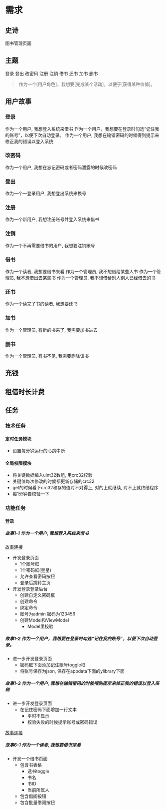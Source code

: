 # 需求
## 史诗
图书管理页面
## 主题
登录
登出
改密码
注册
注销
借书
还书
加书
删书

>​ ​作为一个[用户角色]，我想要[完成某个活动]，以便于[获得某种价值]。​

## 用户故事
<span id="story-1"></span>
### 登录
作为一个用户, 我想登入系统来借书
作为一个用户，我想要在登录时勾选“记住我的账号”，以便下次自动登录。
作为一个用户, 我想在输错密码的时候得到提示来修正我的错误以登入系统
<span id="story-2"></span>
### 改密码
作为一个用户, 我想在忘记密码或者密码泄露的时候改密码
<span id="story-3"></span>
### 登出
作为一个一登录用户, 我想登出系统来换号
<span id="story-4"></span>
### 注册
作为一个新用户, 我想注册账号并登入系统来借书
<span id="story-5"></span>
### 注销
作为一个不再需要借书的用户, 我想要注销账号
<span id="story-6"></span>
### 借书
作为一个读者, 我想要借书来看
作为一个管理员, 我不想借给某些人书
作为一个管理员, 我不想借出去某些书
作为一个管理员, 我不想借给别人别人已经借去的书
<span id="story-7"></span>
### 还书
作为一个读完了书的读者, 我想要还书
<span id="story-8"></span>
### 加书
作为一个管理员, 有新的书来了, 我需要加书进去
<span id="story-9"></span>
### 删书
作为一个管理员, 有书不见, 我需要删除该书

## 充钱

## 租借时长计费



## 任务
### 技术任务
#### 定时任务模块
* 设置每分钟运行的心跳中断
#### 全局权限模块
* 将关键数据编入uint32数组, 用crc32校验
* 关键值每次修改的时候都更新存储的crc32
* get的时候看下crc32和存的值对不对得上, 对的上就继续, 对不上就终结程序
* 每1分钟自校验一下
### 功能任务
#### 登录
##### 故事1-1 作为一个用户, 我想登入系统来借书
[故事连接](#story-1)
* 开发登录页面
    * 1个账号框
    * 1个密码框(星星)
    * 允许查看密码按钮
    * 登录后跳转主页
* 开发登录登录后台
    * 创建自定义密码框
    * 创建命令
    * 绑定命令
    * 账号为admin 密码为123456
    * 创建Model和ViewModel
        * Model里校验
##### 故事1-2 作为一个用户，我想要在登录时勾选“记住我的账号”，以便下次自动登录。
* 进一步开发登录页面
    * 密码框下面添加记住账号toggle框
    * 将账号保存为json, 保存在appdata下面的ylibrary下面
##### 故事1-3 作为一个用户, 我想在输错密码的时候得到提示来修正我的错误以登入系统
* 进一步开发登录页面
    * 在记住密码下面增加一行文本
        * 平时不显示
        * 校验失败的时候提示账号或密码错误

[故事连接](#story-6)
##### 故事6-1 作为一个读者, 我想要借书来看
* 开发一个借书页面
    * 包含书表格
        * 选书toggle
        * 书名
        * 书ID
        * 当前所属人
    * 包含借阅按钮
    * 包含批量借阅按钮
